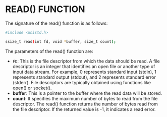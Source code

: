 # READ() FUNCTION

The signature of the read() function is as follows:
```bash
#include <unistd.h>

ssize_t read(int fd, void *buffer, size_t count);
```

The parameters of the read() function are:

- `FD`: This is the file descriptor from which the data should be read. A file descriptor is an integer that identifies an open file or another type of input data stream. For example, 0 represents standard input (stdin), 1 represents standard output (stdout), and 2 represents standard error (stderr). File descriptors are typically obtained using functions like open() or socket().
- **buffer**: This is a pointer to the buffer where the read data will be stored.
- **count**: It specifies the maximum number of bytes to read from the file descriptor.
The read() function returns the number of bytes read from the file descriptor. If the returned value is -1, it indicates a read error.
